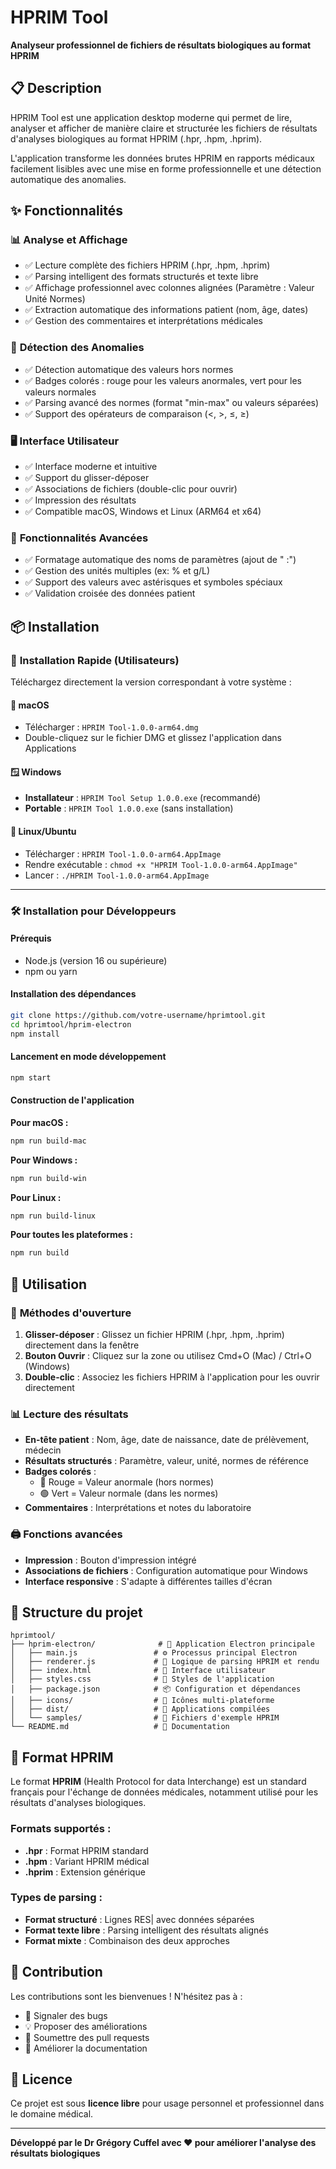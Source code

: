# HPRIM Tool

**Analyseur professionnel de fichiers de résultats biologiques au format HPRIM**

## 📋 Description

HPRIM Tool est une application desktop moderne qui permet de lire, analyser et afficher de manière claire et structurée les fichiers de résultats d'analyses biologiques au format HPRIM (.hpr, .hpm, .hprim).

L'application transforme les données brutes HPRIM en rapports médicaux facilement lisibles avec une mise en forme professionnelle et une détection automatique des anomalies.

## ✨ Fonctionnalités

### 📊 **Analyse et Affichage**
- ✅ Lecture complète des fichiers HPRIM (.hpr, .hpm, .hprim)
- ✅ Parsing intelligent des formats structurés et texte libre
- ✅ Affichage professionnel avec colonnes alignées (Paramètre : Valeur Unité Normes)
- ✅ Extraction automatique des informations patient (nom, âge, dates)
- ✅ Gestion des commentaires et interprétations médicales

### 🎯 **Détection des Anomalies**
- ✅ Détection automatique des valeurs hors normes
- ✅ Badges colorés : rouge pour les valeurs anormales, vert pour les valeurs normales
- ✅ Parsing avancé des normes (format "min-max" ou valeurs séparées)
- ✅ Support des opérateurs de comparaison (<, >, ≤, ≥)

### 🖥️ **Interface Utilisateur**
- ✅ Interface moderne et intuitive
- ✅ Support du glisser-déposer
- ✅ Associations de fichiers (double-clic pour ouvrir)
- ✅ Impression des résultats
- ✅ Compatible macOS, Windows et Linux (ARM64 et x64)

### 🔧 **Fonctionnalités Avancées**
- ✅ Formatage automatique des noms de paramètres (ajout de " :")
- ✅ Gestion des unités multiples (ex: % et g/L)
- ✅ Support des valeurs avec astérisques et symboles spéciaux
- ✅ Validation croisée des données patient

## 📦 Installation

### 🚀 **Installation Rapide (Utilisateurs)**

Téléchargez directement la version correspondant à votre système :

#### 🍎 **macOS**
- Télécharger : `HPRIM Tool-1.0.0-arm64.dmg`
- Double-cliquez sur le fichier DMG et glissez l'application dans Applications

#### 🪟 **Windows**
- **Installateur** : `HPRIM Tool Setup 1.0.0.exe` (recommandé)
- **Portable** : `HPRIM Tool 1.0.0.exe` (sans installation)

#### 🐧 **Linux/Ubuntu**
- Télécharger : `HPRIM Tool-1.0.0-arm64.AppImage`
- Rendre exécutable : `chmod +x "HPRIM Tool-1.0.0-arm64.AppImage"`
- Lancer : `./HPRIM Tool-1.0.0-arm64.AppImage`

---

### 🛠️ **Installation pour Développeurs**

#### Prérequis
- Node.js (version 16 ou supérieure)
- npm ou yarn

#### Installation des dépendances
```bash
git clone https://github.com/votre-username/hprimtool.git
cd hprimtool/hprim-electron
npm install
```

#### Lancement en mode développement
```bash
npm start
```

#### Construction de l'application

**Pour macOS :**
```bash
npm run build-mac
```

**Pour Windows :**
```bash
npm run build-win
```

**Pour Linux :**
```bash
npm run build-linux
```

**Pour toutes les plateformes :**
```bash
npm run build
```

## 📱 Utilisation

### 🔄 **Méthodes d'ouverture**
1. **Glisser-déposer** : Glissez un fichier HPRIM (.hpr, .hpm, .hprim) directement dans la fenêtre
2. **Bouton Ouvrir** : Cliquez sur la zone ou utilisez Cmd+O (Mac) / Ctrl+O (Windows)
3. **Double-clic** : Associez les fichiers HPRIM à l'application pour les ouvrir directement

### 📊 **Lecture des résultats**
- **En-tête patient** : Nom, âge, date de naissance, date de prélèvement, médecin
- **Résultats structurés** : Paramètre, valeur, unité, normes de référence
- **Badges colorés** : 
  - 🔴 Rouge = Valeur anormale (hors normes)
  - 🟢 Vert = Valeur normale (dans les normes)
- **Commentaires** : Interprétations et notes du laboratoire

### 🖨️ **Fonctions avancées**
- **Impression** : Bouton d'impression intégré
- **Associations de fichiers** : Configuration automatique pour Windows
- **Interface responsive** : S'adapte à différentes tailles d'écran

## 📁 Structure du projet

```
hprimtool/
├── hprim-electron/              # 🚀 Application Electron principale
│   ├── main.js                 # ⚙️ Processus principal Electron
│   ├── renderer.js             # 🧠 Logique de parsing HPRIM et rendu
│   ├── index.html              # 🎨 Interface utilisateur
│   ├── styles.css              # 💄 Styles de l'application
│   ├── package.json            # 📦 Configuration et dépendances
│   ├── icons/                  # 🎯 Icônes multi-plateforme
│   ├── dist/                   # 📱 Applications compilées
│   └── samples/                # 📄 Fichiers d'exemple HPRIM
└── README.md                   # 📖 Documentation
```

## 🧬 Format HPRIM

Le format **HPRIM** (Health Protocol for data Interchange) est un standard français pour l'échange de données médicales, notamment utilisé pour les résultats d'analyses biologiques.

### Formats supportés :
- **.hpr** : Format HPRIM standard
- **.hpm** : Variant HPRIM médical  
- **.hprim** : Extension générique

### Types de parsing :
- **Format structuré** : Lignes RES| avec données séparées
- **Format texte libre** : Parsing intelligent des résultats alignés
- **Format mixte** : Combinaison des deux approches

## 🤝 Contribution

Les contributions sont les bienvenues ! N'hésitez pas à :
- 🐛 Signaler des bugs
- 💡 Proposer des améliorations
- 🔧 Soumettre des pull requests
- 📝 Améliorer la documentation

## 📄 Licence

Ce projet est sous **licence libre** pour usage personnel et professionnel dans le domaine médical.

---

**Développé par le Dr Grégory Cuffel avec ❤️ pour améliorer l'analyse des résultats biologiques**
